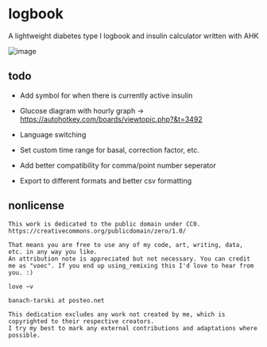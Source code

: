 # logbook
A lightweight diabetes type I logbook and insulin calculator written with AHK

![image](https://user-images.githubusercontent.com/2915643/26853590-edcfaa6a-4b12-11e7-8ce4-0b7b3b510814.png)

## todo

- Add symbol for when there is currently active insulin

- Glucose diagram with hourly graph -> https://autohotkey.com/boards/viewtopic.php?&t=3492

- Language switching

- Set custom time range for basal, correction factor, etc.

- Add better compatibility for comma/point number seperator

- Export to different formats and better csv formatting


## nonlicense

```
This work is dedicated to the public domain under CC0. https://creativecommons.org/publicdomain/zero/1.0/  
 
That means you are free to use any of my code, art, writing, data, etc. in any way you like.  
An attribution note is appreciated but not necessary. You can credit me as "voec". If you end up using_remixing this I'd love to hear from you. :)

love ~v

banach-tarski at posteo.net
 
This dedication excludes any work not created by me, which is copyrighted to their respective creators.
I try my best to mark any external contributions and adaptations where possible.
```
